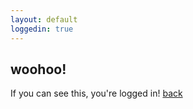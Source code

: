```yaml
---
layout: default
loggedin: true
---
```


## woohoo!

If you can see this, you're logged in!
[back](./)
